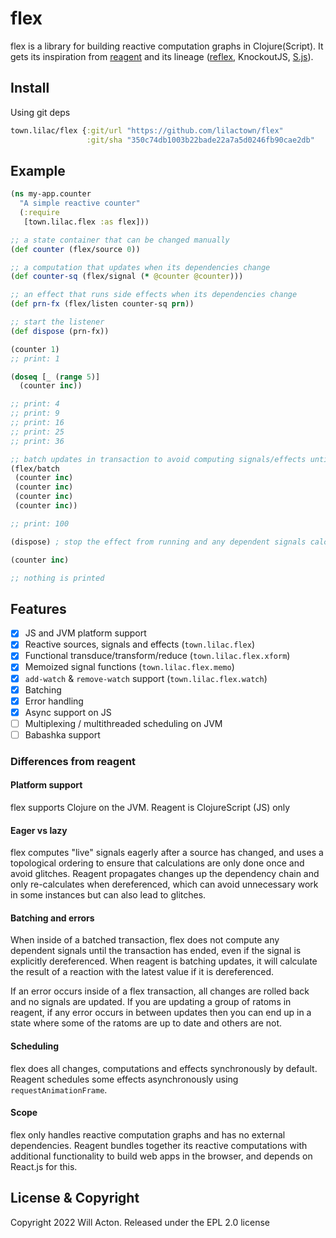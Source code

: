 # flex

flex is a library for building reactive computation graphs in Clojure(Script).
It gets its inspiration from [reagent](https://github.com/reagent-project/reagent)
and its lineage ([reflex](https://github.com/lynaghk/reflex), KnockoutJS,
[S.js](https://github.com/adamhaile/S)).

## Install

Using git deps

```clojure
town.lilac/flex {:git/url "https://github.com/lilactown/flex"
                 :git/sha "350c74db1003b22bade22a7a5d0246fb90cae2db"
```

## Example

```clojure
(ns my-app.counter
  "A simple reactive counter"
  (:require
   [town.lilac.flex :as flex]))

;; a state container that can be changed manually
(def counter (flex/source 0))

;; a computation that updates when its dependencies change
(def counter-sq (flex/signal (* @counter @counter)))

;; an effect that runs side effects when its dependencies change
(def prn-fx (flex/listen counter-sq prn))

;; start the listener
(def dispose (prn-fx))

(counter 1)
;; print: 1

(doseq [_ (range 5)]
  (counter inc))

;; print: 4
;; print: 9
;; print: 16
;; print: 25
;; print: 36

;; batch updates in transaction to avoid computing signals/effects until the end
(flex/batch
 (counter inc)
 (counter inc)
 (counter inc)
 (counter inc))

;; print: 100

(dispose) ; stop the effect from running and any dependent signals calculating

(counter inc)

;; nothing is printed
```

## Features

- [x] JS and JVM platform support
- [x] Reactive sources, signals and effects (`town.lilac.flex`)
- [x] Functional transduce/transform/reduce (`town.lilac.flex.xform`)
- [x] Memoized signal functions (`town.lilac.flex.memo`)
- [x] `add-watch` & `remove-watch` support (`town.lilac.flex.watch`)
- [x] Batching
- [x] Error handling
- [x] Async support on JS
- [ ] Multiplexing / multithreaded scheduling on JVM
- [ ] Babashka support

### Differences from reagent

#### Platform support

flex supports Clojure on the JVM. Reagent is ClojureScript (JS) only

#### Eager vs lazy

flex computes "live" signals eagerly after a source has changed, and uses a
topological ordering to ensure that calculations are only done once and avoid
glitches. Reagent propagates changes up the dependency chain and only
re-calculates when dereferenced, which can avoid unnecessary work in some
instances but can also lead to glitches.

#### Batching and errors

When inside of a batched transaction, flex does not compute any dependent
signals until the transaction has ended, even if the signal is explicitly
dereferenced. When reagent is batching updates, it will calculate the result of
a reaction with the latest value if it is dereferenced.

If an error occurs inside of a flex transaction, all changes are rolled back and
no signals are updated. If you are updating a group of ratoms in reagent, if any
error occurs in between updates then you can end up in a state where some of the
ratoms are up to date and others are not.

#### Scheduling

flex does all changes, computations and effects synchronously by default.
Reagent schedules some effects asynchronously using `requestAnimationFrame`.

#### Scope

flex only handles reactive computation graphs and has no external dependencies.
Reagent bundles together its reactive computations with additional functionality
to build web apps in the browser, and depends on React.js for this.

## License & Copyright

Copyright 2022 Will Acton. Released under the EPL 2.0 license
